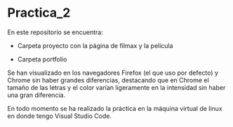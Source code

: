# Practica_2

En este repositorio se encuentra:

- Carpeta proyecto con la página de filmax y la película

- Carpeta portfolio

Se han visualizado en los navegadores Firefox (el que uso por defecto) y Chrome sin haber grandes diferencias, destacando que en Chrome el tamaño de las letras y el color varían ligeramente en la intensidad sin haber una gran diferencia.

En todo momento se ha realizado la práctica en la máquina virtual de linux en donde tengo Visual Studio Code.
